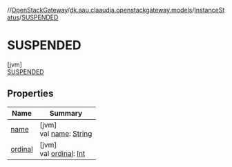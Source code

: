 //[OpenStackGateway](../../../../index.md)/[dk.aau.claaudia.openstackgateway.models](../../index.md)/[InstanceStatus](../index.md)/[SUSPENDED](index.md)

# SUSPENDED

[jvm]\
[SUSPENDED](index.md)

## Properties

| Name | Summary |
|---|---|
| [name](../../-stack-status/-r-e-s-t-o-r-e_-f-a-i-l-e-d/index.md#-372974862%2FProperties%2F-1216412040) | [jvm]<br>val [name](../../-stack-status/-r-e-s-t-o-r-e_-f-a-i-l-e-d/index.md#-372974862%2FProperties%2F-1216412040): [String](https://kotlinlang.org/api/latest/jvm/stdlib/kotlin/-string/index.html) |
| [ordinal](../../-stack-status/-r-e-s-t-o-r-e_-f-a-i-l-e-d/index.md#-739389684%2FProperties%2F-1216412040) | [jvm]<br>val [ordinal](../../-stack-status/-r-e-s-t-o-r-e_-f-a-i-l-e-d/index.md#-739389684%2FProperties%2F-1216412040): [Int](https://kotlinlang.org/api/latest/jvm/stdlib/kotlin/-int/index.html) |
